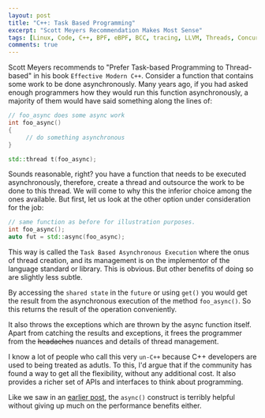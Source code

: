 ```yaml
---
layout: post
title: "C++: Task Based Programming"
excerpt: "Scott Meyers Recommendation Makes Most Sense"
tags: [Linux, Code, C++, BPF, eBPF, BCC, tracing, LLVM, Threads, Concurrency, async]
comments: true
---
```

Scott Meyers recommends to "Prefer Task-based Programming to Thread-based" in
his book ``Effective Modern C++``. Consider a function that contains some work
to be done asynchronously. Many years ago, if you had asked enough programmers
how they would run this function asynchronously, a majority of them would have
said something along the lines of:

```cpp
// foo_async does some async work
int foo_async()
{
	 // do something asynchronous
}

std::thread t(foo_async);
```
Sounds reasonable, right? you have a function that needs to be executed
asynchronously, therefore, create a thread and outsource the work to be done to
this thread. We will come to why this the inferior choice among the ones
available. But first, let us look at the other option under consideration for
the job:

```cpp
// same function as before for illustration purposes.
int foo_async();
auto fut = std::async(foo_async);
```
This way is called the ``Task Based Asynchronous Execution`` where the onus of
thread creation, and its management is on the implementor of the language
standard or library. This is obvious. But other benefits of doing so are
slightly less subtle.

By accessing the ``shared state`` in the ``future`` or using ``get()`` you would
get the result from the asynchronous execution of the method ``foo_async()``. So
this returns the result of the operation conveniently.

It also throws the exceptions which are thrown by the async function itself. 
Apart from catching the results and exceptions, it frees the programmer from the
~~headaches~~ nuances and details of thread management. 

I know a lot of people who call this very ``un-C++`` because C++ developers are
used to being treated as adutls. To this, I'd argue that if the community has
found a way to get all the flexibility, without any additional cost. It also
provides a richer set of APIs and interfaces to think about programming.

Like we saw in an
[earlier post](http://www.mycpu.org/c++-threads-async-deferred/), the
``async()`` construct is terribly helpful without giving up much on the
performance benefits either.

